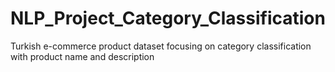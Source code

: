 # NLP_Project_Category_Classification
Turkish e-commerce product dataset focusing on category classification with product name and description
